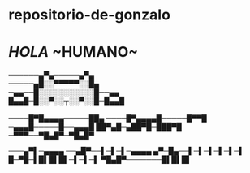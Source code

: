 # repositorio-de-gonzalo
# *HOLA* ~HUMANO~
──────▄▀▄─────▄▀▄<br />
─────▄█░░▀▀▀▀▀░░█▄<br />
─▄▄──█░░░░░░░░░░░█──▄▄<br />
█▄▄█─█░░▀░░┬░░▀░░█─█▄▄█<br />
<br />
────█▀█▄▄▄▄─────██▄
────█▀▄▄▄▄█─────█▀▀█
─▄▄▄█─────█──▄▄▄█
██▀▄█─▄██▀█─███▀█
─▀▀▀──▀█▄█▀─▀█▄█▀

───▄▀▌─▄▄▄▄
──▄█▀──▌─▌─▌─▄▄▄▄
▄▀─█▄──▌─▌─▌─▌─▌─▌
█─▀█─▌█▌█▌█▌─▌─▌─▌
▀█▄█▀───────█▌█▌█▌

